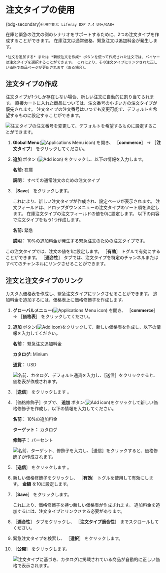# 注文タイプの使用

{bdg-secondary}`利用可能な Liferay DXP 7.4 U4+/GA8+`

在庫と緊急の注文の例のシナリオをサポートするために、2つの注文タイプを作成することができます。 在庫注文は通常価格、緊急注文は追加料金が発生します。

```{important}
*注文を追加する* または *新規注文を作成* ボタンを使って作成された注文では、バイヤーは注文タイプを選択することができます。 これにより、その注文タイプにリンクされた正しい価格で商品ページが更新されます（ある場合）。
```

## 注文タイプの作成

注文タイプが1つしか存在しない場合、新しい注文に自動的に割り当てられます。 直接カートに入れた商品については、注文番号の小さい方の注文タイプが優先されます。 注文タイプの注文番号はいつでも変更可能で、デフォルトを希望するものに設定することができます。

![注文タイプの注文番号を変更して、デフォルトを希望するものに設定することができます。](./using-order-types/images/04.png)

1. **Global Menu**(![Applications Menu icon](../../images/icon-applications-menu.png)) を開き、 ［**commerce**］ &rarr; ［**注文タイプ**］ をクリックしてください。
2. **追加** ボタン (![Add icon](../../images/icon-add.png)) をクリックし、以下の情報を入力します。

   **名前:** 在庫

   **説明：** すべての通常注文のための注文タイプ

3. ［**Save**］ をクリックします。

   これにより、新しい注文タイプが作成され、設定ページが表示されます。 注文フィールドは、ドロップダウンメニューの注文タイプのソート順を決定します。 在庫注文タイプの注文フィールドの値を0に設定します。 以下の内容で注文タイプをもう1つ作成します。

   **名前:** 緊急

   **説明：** 10%の追加料金が発生する緊急注文のための注文タイプです。

この注文タイプでは、注文の値を1に設定します。 ［**有効**］ トグルで有効にすることができます。 ［**適合性**］ タブでは、注文タイプを特定のチャンネルまたはすべてのチャンネルにリンクさせることができます。

## 注文と注文タイプのリンク

カスタム価格表を作成し、緊急注文タイプにリンクさせることができます。 追加料金を追加するには、価格表上に価格修飾子を作成します。

1. **グローバルメニュー**(![Applications Menu icon](../../images/icon-applications-menu.png)) を開き、 ［**commerce**］ &rarr; ［**価格表**］ をクリックしてください。
1. **追加** ボタン(![Add icon](../../images/icon-add.png))をクリックして、新しい価格表を作成し、以下の情報を入力してください。

    **名前：** 緊急注文追加料金

    **カタログ:** Minium

    **通貨：** USD

   ![名前、カタログ、デフォルト通貨を入力し、［送信］をクリックすると、価格表が作成されます。](./using-order-types/images/01.png)

1. ［**送信**］ をクリックします 。
1. ［価格修飾子］タブで、 **追加** ボタン(![Add icon](../../images/icon-add.png))をクリックして新しい価格修飾子を作成し、以下の情報を入力してください。

    **名前：** 10%の追加料金

    **ターゲット：** カタログ

    **修飾子：** パーセント

   ![名前、ターゲット、修飾子を入力し、［送信］をクリックすると、価格修飾子が作成されます。](./using-order-types/images/02.png)

1. ［**送信**］ をクリックします 。
1. 新しい価格修飾子をクリックし、 ［**有効**］ トグルを使用して有効にします。 **金額** を10に設定します。
1. ［**Save**］ をクリックします。

   これにより、価格修飾子を持つ新しい価格表が作成されます。 追加料金を追加するには、注文タイプとリンクさせる必要があります。

1. ［**適合性**］ タブをクリックし、 ［**注文タイプ適合性**］ までスクロールしてください。
1. 緊急注文タイプを検索し、 ［**選択**］ をクリックします。
1. ［**公開**］ をクリックします。

   ![注文タイプに基づき、カタログに掲載されている商品が自動的に正しい価格で表示されます。](./using-order-types/images/03.gif)
